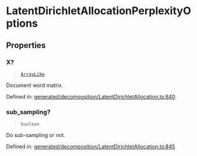 # LatentDirichletAllocationPerplexityOptions

## Properties

### X?

> [`ArrayLike`](../types/ArrayLike.md)

Document word matrix.

Defined in:  [generated/decomposition/LatentDirichletAllocation.ts:840](https://github.com/transitive-bullshit/scikit-learn-ts/blob/b59c1ff/packages/sklearn/src/generated/decomposition/LatentDirichletAllocation.ts#L840)

### sub\_sampling?

> `boolean`

Do sub-sampling or not.

Defined in:  [generated/decomposition/LatentDirichletAllocation.ts:845](https://github.com/transitive-bullshit/scikit-learn-ts/blob/b59c1ff/packages/sklearn/src/generated/decomposition/LatentDirichletAllocation.ts#L845)
